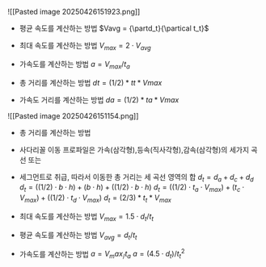 ![[Pasted image 20250426151923.png]]


- 평균 속도를 계산하는 방법
	$Vavg = {\partd_t}{\partical t_t}$
	
- 최대 속도를 계산하는 방법
	$V_{max} = 2\cdot V_{avg}$
	
- 가속도를 계산하는 방법
	$a = V_{max}/t_a$
	
- 총 거리를 계산하는 방법
	$dt = (1/2) * tt * Vmax$
	
- 가속도 거리를 계산하는 방법
	$da = (1/2) * ta * Vmax$


![[Pasted image 20250426151154.png]]

- 총 거리를 계산하는 방법
- 사다리꼴 이동 프로파일은 가속(삼각형),등속(직사각형),감속(삼각형)의 세가지 곡선 또는
- 세그먼트로 취급, 따라서 이동한 총 거리는 세 곡선 영역의 합
	$d_t = d_a + d_c + d_d$
	$d_t=((1/2) \cdot b \cdot h) + (b \cdot h) + ((1/2) \cdot b \cdot h)$
	$d_t = ((1/2)\cdot t_a \cdot V_{max}) + (t_c \cdot V_{max}) + ((1/2) \cdot t_d \cdot V_{max})$
	$d_t = (2/3) * t_t * V_{max}$

- 최대 속도를 계산하는 방법
	$V_{max} = 1.5 \cdot d_t/t_t$

- 평균 속도를 계산하는 방법
	$V_{avg} = d_t/t_t$

-  가속도를 계산하는 방법
	$a = V_max_/t_a$
	$a = (4.5\cdot d_t)/t^2_t$
	